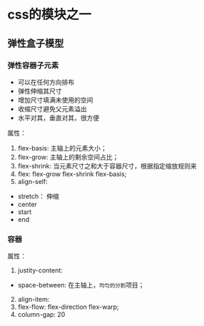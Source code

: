 # css的模块之一

## 弹性盒子模型

### 弹性容器子元素

* 可以在任何方向排布
* 弹性伸缩其尺寸
* 增加尺寸填满未使用的空间
* 收缩尺寸避免父元素溢出
* 水平对其，垂直对其，很方便

属性：
1. flex-basis: 主轴上的元素大小；
2. flex-grow: 主轴上的剩余空间占比；
3. flex-shrink: 当元素尺寸之和大于容器尺寸，根据指定缩放规则来
4. flex: flex-grow flex-shrink flex-basis;
5. align-self: 
  + stretch： 伸缩
  + center
  + start
  + end

### 容器

属性：
1. justity-content:
  + space-between: 在主轴上，`均匀的分割`项目；
2. align-item:
3. flex-flow: flex-direction flex-warp;
4. column-gap: 20




